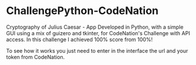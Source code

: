 # ChallengePython-CodeNation
Cryptography of Julius Caesar - App Developed in Python, with a simple GUI using a mix of guizero and tkinter, for CodeNation's Challenge with API access. In this challenge I achieved 100% score from 100%!  

To see how it works you just need to enter in the interface the url and your token from CodeNation.
